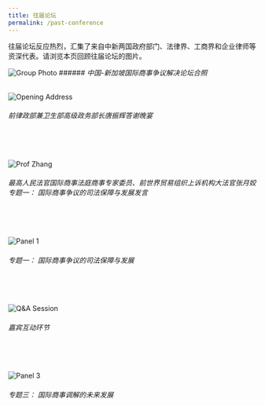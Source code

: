 ```yaml
---
title: 往届论坛
permalink: /past-conference
---
```

往届论坛反应热烈，汇集了来自中新两国政府部门、法律界、工商界和企业律师等资深代表。请浏览本页回顾往届论坛的图片。

![Group Photo](/images/02.JPG) ###### *中国-新加坡国际商事争议解决论坛合照*
<br>
<br>

![Opening Address](/images/07.JPG) 
###### *前律政部兼卫生部高级政务部长唐振辉答谢晚宴*
<br>
<br>

![Prof Zhang](/images/03.JPG) 
###### *最高人民法官国际商事法庭商事专家委员、前世界贸易组织上诉机构大法官张月姣专题一： 国际商事争议的司法保障与发展发言*
<br>
<br>

![Panel 1](/images/04.JPG) 
###### *专题一： 国际商事争议的司法保障与发展*
<br>
<br>

![Q&A Session](/images/05.JPG) 
###### *嘉宾互动环节*
<br>
<br>

![Panel 3](/images/06.JPG) 
###### *专题三： 国际商事调解的未来发展*
<br>
<br>
